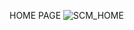 HOME PAGE
![SCM_HOME](https://github.com/Ranjithshetty20/SMART-CONTECT-MANAGER/assets/118193671/137642f0-a143-44dc-8816-521adc3524c8)
